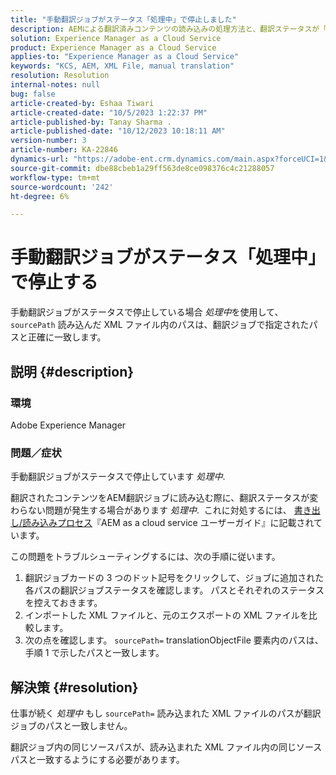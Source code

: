 ```yaml
---
title: "手動翻訳ジョブがステータス「処理中」で停止しました"
description: AEMによる翻訳済みコンテンツの読み込みの処理方法と、翻訳ステータスが「処理中」になる理由を説明します。
solution: Experience Manager as a Cloud Service
product: Experience Manager as a Cloud Service
applies-to: "Experience Manager as a Cloud Service"
keywords: "KCS, AEM, XML File, manual translation"
resolution: Resolution
internal-notes: null
bug: false
article-created-by: Eshaa Tiwari
article-created-date: "10/5/2023 1:22:37 PM"
article-published-by: Tanay Sharma .
article-published-date: "10/12/2023 10:18:11 AM"
version-number: 3
article-number: KA-22846
dynamics-url: "https://adobe-ent.crm.dynamics.com/main.aspx?forceUCI=1&pagetype=entityrecord&etn=knowledgearticle&id=fe0bc93f-8263-ee11-be6e-6045bd0061cb"
source-git-commit: dbe88cbeb1a29ff563de8ce098376c4c21288057
workflow-type: tm+mt
source-wordcount: '242'
ht-degree: 6%

---
```


# 手動翻訳ジョブがステータス「処理中」で停止する


手動翻訳ジョブがステータスで停止している場合 *処理中*&#x200B;を使用して、 `sourcePath` 読み込んだ XML ファイル内のパスは、翻訳ジョブで指定されたパスと正確に一致します。

## 説明 {#description}


### 環境

Adobe Experience Manager



### 問題／症状

手動翻訳ジョブがステータスで停止しています *処理中*.

翻訳されたコンテンツをAEM翻訳ジョブに読み込む際に、翻訳ステータスが変わらない問題が発生する場合があります *処理中*.  これに対処するには、 [書き出し/読み込みプロセス](https://experienceleague.adobe.com/docs/experience-manager-cloud-service/content/sites/administering/reusing-content/translation/managing-projects.html#import-export)『AEM as a cloud service ユーザーガイド』に記載されています。



この問題をトラブルシューティングするには、次の手順に従います。



1. 翻訳ジョブカードの 3 つのドット記号をクリックして、ジョブに追加された各パスの翻訳ジョブステータスを確認します。 パスとそれぞれのステータスを控えておきます。
2. インポートした XML ファイルと、元のエクスポートの XML ファイルを比較します。
3. 次の点を確認します。 `sourcePath=` translationObjectFile 要素内のパスは、手順 1 で示したパスと一致します。





## 解決策 {#resolution}


仕事が続く *処理中* もし `sourcePath=` 読み込まれた XML ファイルのパスが翻訳ジョブのパスと一致しません。

翻訳ジョブ内の同じソースパスが、読み込まれた XML ファイル内の同じソースパスと一致するようにする必要があります。
